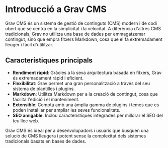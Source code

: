 # Introducció a Grav CMS

Grav CMS és un sistema de gestió de continguts (CMS) modern i de codi obert que se centra en la simplicitat i la velocitat. A diferència d'altres CMS tradicionals, Grav no utilitza una base de dades per emmagatzemar contingut, sinó que empra fitxers Markdown, cosa que el fa extremadament lleuger i fàcil d'utilitzar.

## Característiques principals

- **Rendiment ràpid**: Gràcies a la seva arquitectura basada en fitxers, Grav és extremadament ràpid i eficient.
- **Flexibilitat**: Grav permet una gran personalització a través del seu sistema de plantilles i plugins.
- **Markdown**: Utilitza Markdown per a la creació de contingut, cosa que facilita l'edició i el manteniment.
- **Extensible**: Compta amb una àmplia gamma de plugins i temes que es poden instal·lar per ampliar les seves funcionalitats.
- **SEO amigable**: Inclou característiques integrades per millorar el SEO del teu lloc web.

Grav CMS és ideal per a desenvolupadors i usuaris que busquen una solució de CMS lleugera i potent sense la complexitat dels sistemes tradicionals basats en bases de dades.

